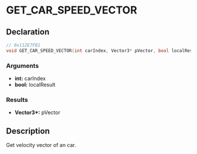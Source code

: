 # GET_CAR_SPEED_VECTOR

## Declaration
```cpp
// 0x112E7FB1
void GET_CAR_SPEED_VECTOR(int carIndex, Vector3* pVector, bool localResult);
```

### Arguments
- **int:** carIndex
- **bool:** localResult

### Results
- **Vector3\*:** pVector

## Description
Get velocity vector of an car.